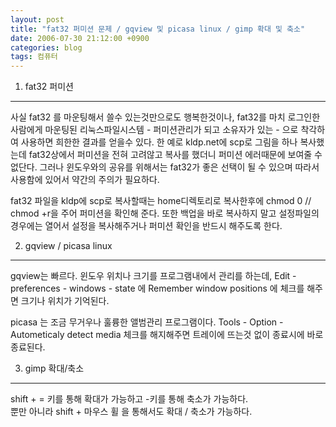 ```yaml
---
layout: post
title: "fat32 퍼미션 문제 / gqview 및 picasa linux / gimp 확대 및 축소"
date: 2006-07-30 21:12:00 +0900
categories: blog
tags: 컴퓨터
---
```


1. fat32 퍼미션
--------------
사실 fat32 를 마운팅해서 쓸수 있는것만으로도 행복한것이나, fat32를 마치 로그인한 사람에게 마운팅된 리눅스파일시스템 - 퍼미션관리가 되고 소유자가 있는 - 으로 착각하여 사용하면 희한한 결과를 얻을수 있다. 한 예로 kldp.net에 scp로 그림을 하나 복사했는데 fat32상에서 퍼미션을 전혀 고려않고 복사를 했더니 퍼미션 에러때문에 보여줄 수 없단다. 그러나 윈도우와의 공유를 위해서는 fat32가 좋은 선택이 될 수 있으며 따라서 사용함에 있어서 약간의 주의가 필요하다.

fat32 파일을 kldp에 scp로 복사할때는 home디렉토리로 복사한후에 chmod 0 // chmod +r을 주어 퍼미션을 확인해 준다. 또한 백업을 바로 복사하지 말고 설정파일의 경우에는 열어서 설정을 복사해주거나 퍼미션 확인을 반드시 해주도록 한다.

2. gqview / picasa linux
-------------------------
gqview는 빠르다. 윈도우 위치나 크기를 프로그램내에서 관리를 하는데, Edit - preferences - windows - state 에 Remember window positions 에 체크를 해주면 크기나 위치가 기억된다.

picasa 는 조금 무거우나 훌륭한 앨범관리 프로그램이다. Tools - Option - Autometicaly detect media 체크를 해지해주면 트레이에 뜨는것 없이 종료시에 바로 종료된다.

3. gimp 확대/축소
----------------
shift + = 키를 통해 확대가 가능하고 -키를 통해 축소가 가능하다. <br/>
뿐만 아니라 shift + 마우스 휠 을 통해서도 확대 / 축소가 가능하다.

